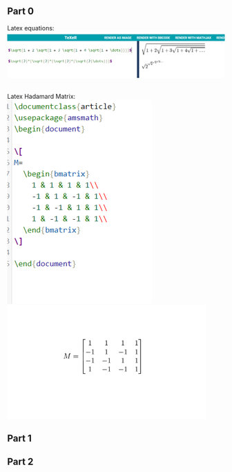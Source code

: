 ## Part 0

Latex equations: ![image](images/latex.PNG) <br> <br>

Latex Hadamard Matrix: <br>
 ![image](images/matrix_code.PNG) ![image](images/matrix_result.PNG) <br>

## Part 1

## Part 2
